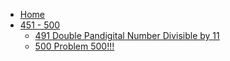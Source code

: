 - [Home](/)
- [451 - 500](/451-500/)
  - [491 Double Pandigital Number Divisible by 11](/451-500/491-Double-Pandigital-Number-Divisible-by-11.md)
  - [500 Problem 500!!!](/451-500/500-Problem-500.md)
